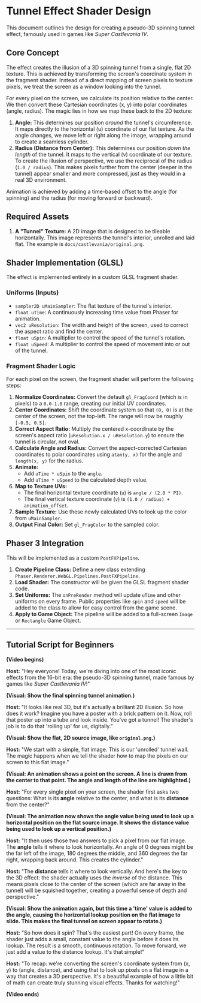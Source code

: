 # Tunnel Effect Shader Design

This document outlines the design for creating a pseudo-3D spinning tunnel effect, famously used in games like *Super Castlevania IV*.

## Core Concept

The effect creates the illusion of a 3D spinning tunnel from a single, flat 2D texture. This is achieved by transforming the screen's coordinate system in the fragment shader. Instead of a direct mapping of screen pixels to texture pixels, we treat the screen as a window looking into the tunnel.

For every pixel on the screen, we calculate its position relative to the center. We then convert these Cartesian coordinates (x, y) into polar coordinates (angle, radius). The magic lies in how we map these back to the 2D texture:

1.  **Angle:** This determines our position *around* the tunnel's circumference. It maps directly to the horizontal (u) coordinate of our flat texture. As the angle changes, we move left or right along the image, wrapping around to create a seamless cylinder.
2.  **Radius (Distance from Center):** This determines our position *down the length* of the tunnel. It maps to the vertical (v) coordinate of our texture. To create the illusion of perspective, we use the reciprocal of the radius (`1.0 / radius`). This makes pixels further from the center (deeper in the tunnel) appear smaller and more compressed, just as they would in a real 3D environment.

Animation is achieved by adding a time-based offset to the angle (for spinning) and the radius (for moving forward or backward).

## Required Assets

1.  **A "Tunnel" Texture:** A 2D image that is designed to be tileable horizontally. This image represents the tunnel's interior, unrolled and laid flat. The example is `docs/castlevania/original.png`.

## Shader Implementation (GLSL)

The effect is implemented entirely in a custom GLSL fragment shader.

### Uniforms (Inputs)

-   `sampler2D uMainSampler`: The flat texture of the tunnel's interior.
-   `float uTime`: A continuously increasing time value from Phaser for animation.
-   `vec2 uResolution`: The width and height of the screen, used to correct the aspect ratio and find the center.
-   `float uSpin`: A multiplier to control the speed of the tunnel's rotation.
-   `float uSpeed`: A multiplier to control the speed of movement into or out of the tunnel.

### Fragment Shader Logic

For each pixel on the screen, the fragment shader will perform the following steps:

1.  **Normalize Coordinates:** Convert the default `gl_FragCoord` (which is in pixels) to a `0.0-1.0` range, creating our initial UV coordinates.
2.  **Center Coordinates:** Shift the coordinate system so that `(0, 0)` is at the center of the screen, not the top-left. The range will now be roughly `[-0.5, 0.5]`.
3.  **Correct Aspect Ratio:** Multiply the centered x-coordinate by the screen's aspect ratio (`uResolution.x / uResolution.y`) to ensure the tunnel is circular, not oval.
4.  **Calculate Angle and Radius:** Convert the aspect-corrected Cartesian coordinates to polar coordinates using `atan(y, x)` for the angle and `length(x, y)` for the radius.
5.  **Animate:**
    -   Add `uTime * uSpin` to the `angle`.
    -   Add `uTime * uSpeed` to the calculated depth value.
6.  **Map to Texture UVs:**
    -   The final horizontal texture coordinate (`u`) is `angle / (2.0 * PI)`.
    -   The final vertical texture coordinate (`v`) is `(1.0 / radius) + animation_offset`.
7.  **Sample Texture:** Use these newly calculated UVs to look up the color from `uMainSampler`.
8.  **Output Final Color:** Set `gl_FragColor` to the sampled color.

## Phaser 3 Integration

This will be implemented as a custom `PostFXPipeline`.

1.  **Create Pipeline Class:** Define a new class extending `Phaser.Renderer.WebGL.Pipelines.PostFXPipeline`.
2.  **Load Shader:** The constructor will be given the GLSL fragment shader code.
3.  **Set Uniforms:** The `onPreRender` method will update `uTime` and other uniforms on every frame. Public properties like `spin` and `speed` will be added to the class to allow for easy control from the game scene.
4.  **Apply to Game Object:** The pipeline will be added to a full-screen `Image` or `Rectangle` Game Object.

---

## Tutorial Script for Beginners

**(Video begins)**

**Host:** "Hey everyone! Today, we're diving into one of the most iconic effects from the 16-bit era: the pseudo-3D spinning tunnel, made famous by games like *Super Castlevania IV*!"

**(Visual: Show the final spinning tunnel animation.)**

**Host:** "It looks like real 3D, but it's actually a brilliant 2D illusion. So how does it work? Imagine you have a poster with a brick pattern on it. Now, roll that poster up into a tube and look inside. You've got a tunnel! The shader's job is to do that 'rolling up' for us, digitally."

**(Visual: Show the flat, 2D source image, like `original.png`.)**

**Host:** "We start with a simple, flat image. This is our 'unrolled' tunnel wall. The magic happens when we tell the shader how to map the pixels on our screen to this flat image."

**(Visual: An animation shows a point on the screen. A line is drawn from the center to that point. The angle and length of the line are highlighted.)**

**Host:** "For every single pixel on your screen, the shader first asks two questions: What is its **angle** relative to the center, and what is its **distance** from the center?"

**(Visual: The animation now shows the angle value being used to look up a horizontal position on the flat source image. It shows the distance value being used to look up a vertical position.)**

**Host:** "It then uses those two answers to pick a pixel from our flat image. The **angle** tells it where to look horizontally. An angle of 0 degrees might be the far left of the image, 180 degrees the middle, and 360 degrees the far right, wrapping back around. This creates the cylinder."

**Host:** "The **distance** tells it where to look vertically. And here's the key to the 3D effect: the shader actually uses the *inverse* of the distance. This means pixels close to the center of the screen (which are far away in the tunnel) will be squished together, creating a powerful sense of depth and perspective."

**(Visual: Show the animation again, but this time a 'time' value is added to the angle, causing the horizontal lookup position on the flat image to slide. This makes the final tunnel on screen appear to rotate.)**

**Host:** "So how does it spin? That's the easiest part! On every frame, the shader just adds a small, constant value to the angle before it does its lookup. The result is a smooth, continuous rotation. To move forward, we just add a value to the distance lookup. It's that simple!"

**Host:** "To recap: we're converting the screen's coordinate system from (x, y) to (angle, distance), and using that to look up pixels on a flat image in a way that creates a 3D perspective. It's a beautiful example of how a little bit of math can create truly stunning visual effects. Thanks for watching!"

**(Video ends)**
